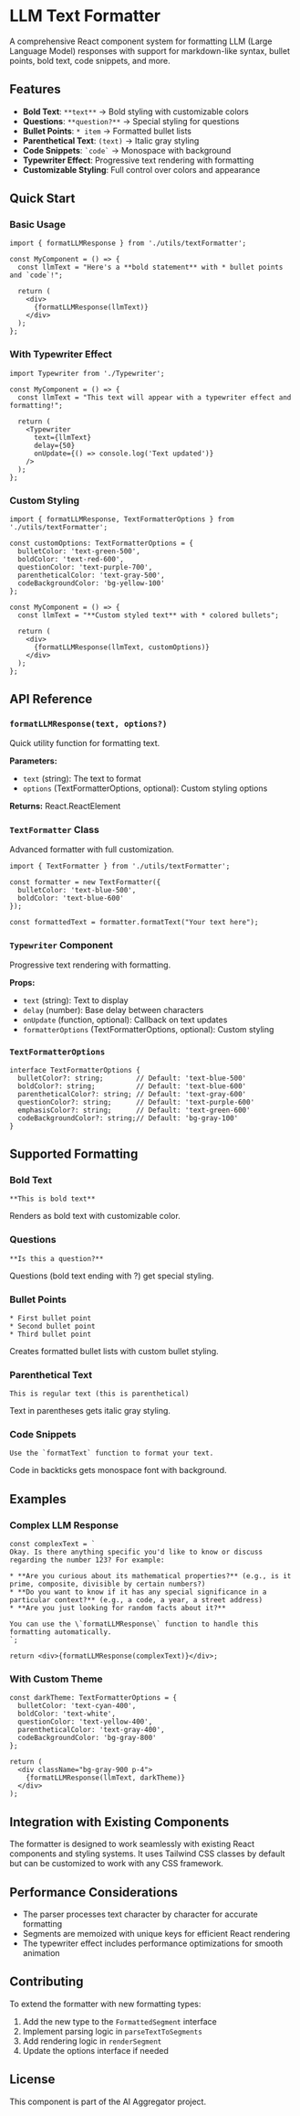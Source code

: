 # LLM Text Formatter

A comprehensive React component system for formatting LLM (Large Language Model) responses with support for markdown-like syntax, bullet points, bold text, code snippets, and more.

## Features

- **Bold Text**: `**text**` → Bold styling with customizable colors
- **Questions**: `**question?**` → Special styling for questions
- **Bullet Points**: `* item` → Formatted bullet lists
- **Parenthetical Text**: `(text)` → Italic gray styling
- **Code Snippets**: `` `code` `` → Monospace with background
- **Typewriter Effect**: Progressive text rendering with formatting
- **Customizable Styling**: Full control over colors and appearance

## Quick Start

### Basic Usage

```tsx
import { formatLLMResponse } from './utils/textFormatter';

const MyComponent = () => {
  const llmText = "Here's a **bold statement** with * bullet points and `code`!";
  
  return (
    <div>
      {formatLLMResponse(llmText)}
    </div>
  );
};
```

### With Typewriter Effect

```tsx
import Typewriter from './Typewriter';

const MyComponent = () => {
  const llmText = "This text will appear with a typewriter effect and formatting!";
  
  return (
    <Typewriter 
      text={llmText}
      delay={50}
      onUpdate={() => console.log('Text updated')}
    />
  );
};
```

### Custom Styling

```tsx
import { formatLLMResponse, TextFormatterOptions } from './utils/textFormatter';

const customOptions: TextFormatterOptions = {
  bulletColor: 'text-green-500',
  boldColor: 'text-red-600',
  questionColor: 'text-purple-700',
  parentheticalColor: 'text-gray-500',
  codeBackgroundColor: 'bg-yellow-100'
};

const MyComponent = () => {
  const llmText = "**Custom styled text** with * colored bullets";
  
  return (
    <div>
      {formatLLMResponse(llmText, customOptions)}
    </div>
  );
};
```

## API Reference

### `formatLLMResponse(text, options?)`

Quick utility function for formatting text.

**Parameters:**
- `text` (string): The text to format
- `options` (TextFormatterOptions, optional): Custom styling options

**Returns:** React.ReactElement

### `TextFormatter` Class

Advanced formatter with full customization.

```tsx
import { TextFormatter } from './utils/textFormatter';

const formatter = new TextFormatter({
  bulletColor: 'text-blue-500',
  boldColor: 'text-blue-600'
});

const formattedText = formatter.formatText("Your text here");
```

### `Typewriter` Component

Progressive text rendering with formatting.

**Props:**
- `text` (string): Text to display
- `delay` (number): Base delay between characters
- `onUpdate` (function, optional): Callback on text updates
- `formatterOptions` (TextFormatterOptions, optional): Custom styling

### `TextFormatterOptions`

```tsx
interface TextFormatterOptions {
  bulletColor?: string;        // Default: 'text-blue-500'
  boldColor?: string;          // Default: 'text-blue-600'
  parentheticalColor?: string; // Default: 'text-gray-600'
  questionColor?: string;      // Default: 'text-purple-600'
  emphasisColor?: string;      // Default: 'text-green-600'
  codeBackgroundColor?: string;// Default: 'bg-gray-100'
}
```

## Supported Formatting

### Bold Text
```
**This is bold text**
```
Renders as bold text with customizable color.

### Questions
```
**Is this a question?**
```
Questions (bold text ending with ?) get special styling.

### Bullet Points
```
* First bullet point
* Second bullet point
* Third bullet point
```
Creates formatted bullet lists with custom bullet styling.

### Parenthetical Text
```
This is regular text (this is parenthetical)
```
Text in parentheses gets italic gray styling.

### Code Snippets
```
Use the `formatText` function to format your text.
```
Code in backticks gets monospace font with background.

## Examples

### Complex LLM Response
```tsx
const complexText = `
Okay. Is there anything specific you'd like to know or discuss regarding the number 123? For example:

* **Are you curious about its mathematical properties?** (e.g., is it prime, composite, divisible by certain numbers?)
* **Do you want to know if it has any special significance in a particular context?** (e.g., a code, a year, a street address)
* **Are you just looking for random facts about it?**

You can use the \`formatLLMResponse\` function to handle this formatting automatically.
`;

return <div>{formatLLMResponse(complexText)}</div>;
```

### With Custom Theme
```tsx
const darkTheme: TextFormatterOptions = {
  bulletColor: 'text-cyan-400',
  boldColor: 'text-white',
  questionColor: 'text-yellow-400',
  parentheticalColor: 'text-gray-400',
  codeBackgroundColor: 'bg-gray-800'
};

return (
  <div className="bg-gray-900 p-4">
    {formatLLMResponse(llmText, darkTheme)}
  </div>
);
```

## Integration with Existing Components

The formatter is designed to work seamlessly with existing React components and styling systems. It uses Tailwind CSS classes by default but can be customized to work with any CSS framework.

## Performance Considerations

- The parser processes text character by character for accurate formatting
- Segments are memoized with unique keys for efficient React rendering
- The typewriter effect includes performance optimizations for smooth animation

## Contributing

To extend the formatter with new formatting types:

1. Add the new type to the `FormattedSegment` interface
2. Implement parsing logic in `parseTextToSegments`
3. Add rendering logic in `renderSegment`
4. Update the options interface if needed

## License

This component is part of the AI Aggregator project. 